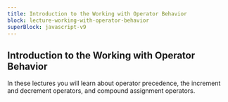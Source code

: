 ```yaml
---
title: Introduction to the Working with Operator Behavior
block: lecture-working-with-operator-behavior
superBlock: javascript-v9
---
```


## Introduction to the Working with Operator Behavior

In these lectures you will learn about operator precedence, the increment and decrement operators, and compound assignment operators.
